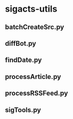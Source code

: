 # sigacts-utils

## batchCreateSrc.py
## diffBot.py
## findDate.py
## processArticle.py
## processRSSFeed.py
## sigTools.py
